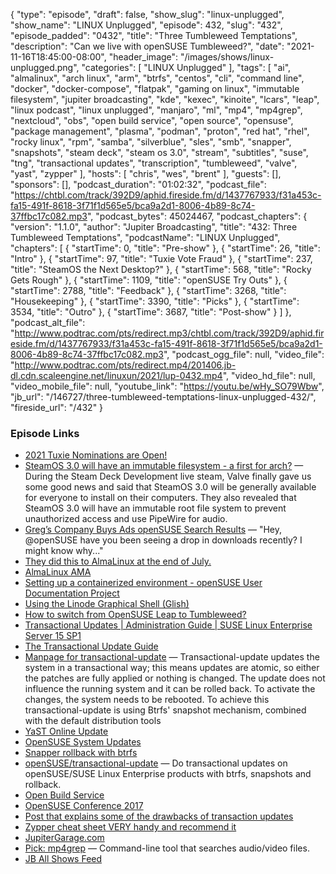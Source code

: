 {
  "type": "episode",
  "draft": false,
  "show_slug": "linux-unplugged",
  "show_name": "LINUX Unplugged",
  "episode": 432,
  "slug": "432",
  "episode_padded": "0432",
  "title": "Three Tumbleweed Temptations",
  "description": "Can we live with openSUSE Tumbleweed?",
  "date": "2021-11-16T18:45:00-08:00",
  "header_image": "/images/shows/linux-unplugged.png",
  "categories": [
    "LINUX Unplugged"
  ],
  "tags": [
    "ai",
    "almalinux",
    "arch linux",
    "arm",
    "btrfs",
    "centos",
    "cli",
    "command line",
    "docker",
    "docker-compose",
    "flatpak",
    "gaming on linux",
    "immutable filesystem",
    "jupiter broadcasting",
    "kde",
    "kexec",
    "kinoite",
    "lcars",
    "leap",
    "linux podcast",
    "linux unplugged",
    "manjaro",
    "ml",
    "mp4",
    "mp4grep",
    "nextcloud",
    "obs",
    "open build service",
    "open source",
    "opensuse",
    "package management",
    "plasma",
    "podman",
    "proton",
    "red hat",
    "rhel",
    "rocky linux",
    "rpm",
    "samba",
    "silverblue",
    "sles",
    "smb",
    "snapper",
    "snapshots",
    "steam deck",
    "steam os 3.0",
    "stream",
    "subtitles",
    "suse",
    "tng",
    "transactional updates",
    "transcription",
    "tumbleweed",
    "valve",
    "yast",
    "zypper"
  ],
  "hosts": [
    "chris",
    "wes",
    "brent"
  ],
  "guests": [],
  "sponsors": [],
  "podcast_duration": "01:02:32",
  "podcast_file": "https://chtbl.com/track/392D9/aphid.fireside.fm/d/1437767933/f31a453c-fa15-491f-8618-3f71f1d565e5/bca9a2d1-8006-4b89-8c74-37ffbc17c082.mp3",
  "podcast_bytes": 45024467,
  "podcast_chapters": {
    "version": "1.1.0",
    "author": "Jupiter Broadcasting",
    "title": "432: Three Tumbleweed Temptations",
    "podcastName": "LINUX Unplugged",
    "chapters": [
      {
        "startTime": 0,
        "title": "Pre-show"
      },
      {
        "startTime": 26,
        "title": "Intro"
      },
      {
        "startTime": 97,
        "title": "Tuxie Vote Fraud"
      },
      {
        "startTime": 237,
        "title": "SteamOS the Next Desktop?"
      },
      {
        "startTime": 568,
        "title": "Rocky Gets Rough"
      },
      {
        "startTime": 1109,
        "title": "openSUSE Try Outs"
      },
      {
        "startTime": 2788,
        "title": "Feedback"
      },
      {
        "startTime": 3268,
        "title": "Housekeeping"
      },
      {
        "startTime": 3390,
        "title": "Picks"
      },
      {
        "startTime": 3534,
        "title": "Outro"
      },
      {
        "startTime": 3687,
        "title": "Post-show"
      }
    ]
  },
  "podcast_alt_file": "http://www.podtrac.com/pts/redirect.mp3/chtbl.com/track/392D9/aphid.fireside.fm/d/1437767933/f31a453c-fa15-491f-8618-3f71f1d565e5/bca9a2d1-8006-4b89-8c74-37ffbc17c082.mp3",
  "podcast_ogg_file": null,
  "video_file": "http://www.podtrac.com/pts/redirect.mp4/201406.jb-dl.cdn.scaleengine.net/linuxun/2021/lup-0432.mp4",
  "video_hd_file": null,
  "video_mobile_file": null,
  "youtube_link": "https://youtu.be/wHy_SO79Wbw",
  "jb_url": "/146727/three-tumbleweed-temptations-linux-unplugged-432/",
  "fireside_url": "/432"
}


### Episode Links

  * [2021 Tuxie Nominations are Open!](http://tuxies.party/ "2021 Tuxie Nominations are Open!")
  * [SteamOS 3.0 will have an immutable filesystem - a first for arch?](https://9to5linux.com/valve-says-steamos-3-0-will-be-available-for-everyone-to-download-and-install "SteamOS 3.0 will have an immutable filesystem - a first for arch?") — During the Steam Deck Development live steam, Valve finally gave us some good news and said that SteamOS 3.0 will be generally available for everyone to install on their computers. They also revealed that SteamOS 3.0 will have an immutable root file system to prevent unauthorized access and use PipeWire for audio.
  * [Greg’s Company Buys Ads openSUSE Search Results](https://twitter.com/ChrisLAS/status/1460668344156114944 "Greg’s Company Buys Ads openSUSE Search Results") — "Hey, @openSUSE have you been seeing a drop in downloads recently? I might know why..."
  * [They did this to AlmaLinux at the end of July.](https://twitter.com/ChrisLAS/status/1460672698686656515 "They did this to AlmaLinux at the end of July.")
  * [AlmaLinux AMA](https://www.reddit.com/r/linux/comments/qv6mg2/were_the_almalinux_os_foundation_team_ama/ "AlmaLinux AMA")
  * [Setting up a containerized environment - openSUSE User Documentation Project](https://opensuse.github.io/openSUSE-docs-revamped-temp/install_podman/ "Setting up a containerized environment - openSUSE User Documentation Project")
  * [Using the Linode Graphical Shell (Glish)](https://www.linode.com/docs/guides/using-the-linode-graphical-shell-glish/ "Using the Linode Graphical Shell \(Glish\)")
  * [How to switch from OpenSUSE Leap to Tumbleweed?](https://www.osradar.com/how-to-switch-from-opensuse-leap-to-tumbleweed/ "How to switch from OpenSUSE Leap to Tumbleweed?")
  * [Transactional Updates | Administration Guide | SUSE Linux Enterprise Server 15 SP1](https://documentation.suse.com/sles/15-SP1/html/SLES-all/cha-transactional-updates.html "Transactional Updates | Administration Guide | SUSE Linux Enterprise Server 15 SP1")
  * [The Transactional Update Guide](https://kubic.opensuse.org/documentation/transactional-update-guide/transactional-update.html "The Transactional Update Guide")
  * [Manpage for transactional-update](https://kubic.opensuse.org/documentation/man-pages/transactional-update.8.html "Manpage for transactional-update") — Transactional-update updates the system in a transactional way; this means updates are atomic, so either the patches are fully applied or nothing is changed. The update does not influence the running system and it can be rolled back. To activate the changes, the system needs to be rebooted. To achieve this transactional-update is using Btrfs' snapshot mechanism, combined with the default distribution tools
  * [YaST Online Update](https://en.opensuse.org/YaST_Online_Update "YaST Online Update")
  * [OpenSUSE System Updates](https://en.opensuse.org/System_Updates "OpenSUSE System Updates")
  * [Snapper rollback with btrfs](https://doc.opensuse.org/documentation/leap/archive/42.1/reference/html/book.opensuse.reference/cha.snapper.html "Snapper rollback with btrfs")
  * [openSUSE/transactional-update](https://github.com/openSUSE/transactional-update "openSUSE/transactional-update") — Do transactional updates on openSUSE/SUSE Linux Enterprise products with btrfs, snapshots and rollback.
  * [Open Build Service](https://openbuildservice.org/ "Open Build Service")
  * [OpenSUSE Conference 2017](https://www.youtube.com/watch?v=8xsq_HFaEOA "OpenSUSE Conference 2017")
  * [Post that explains some of the drawbacks of transaction updates](https://documentation.suse.com/sles/15-SP1/html/SLES-all/cha-transactional-updates.html#sec-tu-limitations "Post that explains some of the drawbacks of transaction updates")
  * [Zypper cheat sheet VERY handy and recommend it](https://en.opensuse.org/images/1/17/Zypper-cheat-sheet-1.pdf "Zypper cheat sheet VERY handy and recommend it")
  * [JupiterGarage.com](http://jupitergarage.com/ "JupiterGarage.com")
  * [Pick: mp4grep](https://github.com/o-oconnell/mp4grep "Pick: mp4grep") — Command-line tool that searches audio/video files.
  * [JB All Shows Feed](http://feeds2.feedburner.com/JupiterBroadcasting "JB All Shows Feed")


